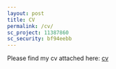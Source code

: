```yaml
---
layout: post
title: CV
permalink: /cv/
sc_project: 11387860
sc_security: bf94eebb
---
```


Please find my cv attached here: [cv](/CVThanh_Tu_NGUYEN.pdf)
